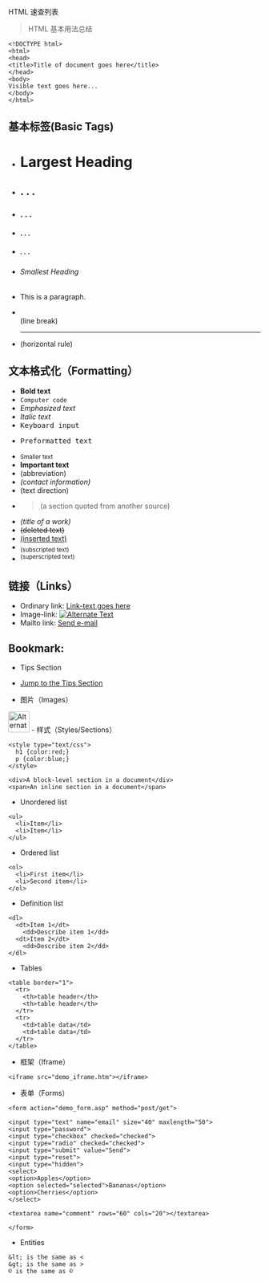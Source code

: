 HTML 速查列表
> HTML 基本用法总结







```
<!DOCTYPE html>
<html>
<head>
<title>Title of document goes here</title>
</head>
<body>
Visible text goes here...
</body>
</html>
```



## 基本标签(Basic Tags)
- <h1>Largest Heading</h1>
- <h2> . . . </h2>
- <h3> . . . </h3>
- <h4> . . . </h4>
- <h5> . . . </h5>
- <h6>Smallest Heading</h6>
- <p>This is a paragraph.</p>
- <br> (line break)
- <hr> (horizontal rule)
<!-- This is a comment -->

## 文本格式化（Formatting）
- <b>Bold text</b>
- <code>Computer code</code>
- <em>Emphasized text</em>
- <i>Italic text</i>
- <kbd>Keyboard input</kbd>
- <pre>Preformatted text</pre>
- <small>Smaller text</small>
- <strong>Important text</strong>
- <abbr> (abbreviation)
- <address> (contact information)
- <bdo> (text direction)
- <blockquote> (a section quoted from another source)
- <cite> (title of a work)
- <del> (deleted text)
- <ins> (inserted text)
- <sub> (subscripted text)
- <sup> (superscripted text)

## 链接（Links）
- Ordinary link: <a href="http://www.example.com/">Link-text goes here</a>
- Image-link: <a href="http://www.example.com/"><img src="URL" alt="Alternate Text"></a>
- Mailto link: <a href="mailto:webmaster@example.com">Send e-mail</a>

## Bookmark:
- <a id="tips">Tips Section</a>

- <a href="#tips">Jump to the Tips Section</a>
- 图片（Images）

<img src="URL" alt="Alternate Text" height="42" width="42">
- 样式（Styles/Sections）

```
<style type="text/css">
  h1 {color:red;}
  p {color:blue;}
</style>

<div>A block-level section in a document</div>
<span>An inline section in a document</span>
```

- Unordered list

```
<ul>
  <li>Item</li>
  <li>Item</li>
</ul>
```

- Ordered list

```
<ol>
  <li>First item</li>
  <li>Second item</li>
</ol>
```

- Definition list

```
<dl>
  <dt>Item 1</dt>
    <dd>Describe item 1</dd>
  <dt>Item 2</dt>
    <dd>Describe item 2</dd>
</dl>
```

- Tables


```
<table border="1">
  <tr>
    <th>table header</th>
    <th>table header</th>
  </tr>
  <tr>
    <td>table data</td>
    <td>table data</td>
  </tr>
</table>
```

- 框架（Iframe）


```
<iframe src="demo_iframe.htm"></iframe>
```

- 表单（Forms）

```
<form action="demo_form.asp" method="post/get">

<input type="text" name="email" size="40" maxlength="50">
<input type="password">
<input type="checkbox" checked="checked">
<input type="radio" checked="checked">
<input type="submit" value="Send">
<input type="reset">
<input type="hidden">
<select>
<option>Apples</option>
<option selected="selected">Bananas</option>
<option>Cherries</option>
</select>

<textarea name="comment" rows="60" cols="20"></textarea>

</form>
```

- Entities

```
&lt; is the same as <
&gt; is the same as >
© is the same as ©
```
